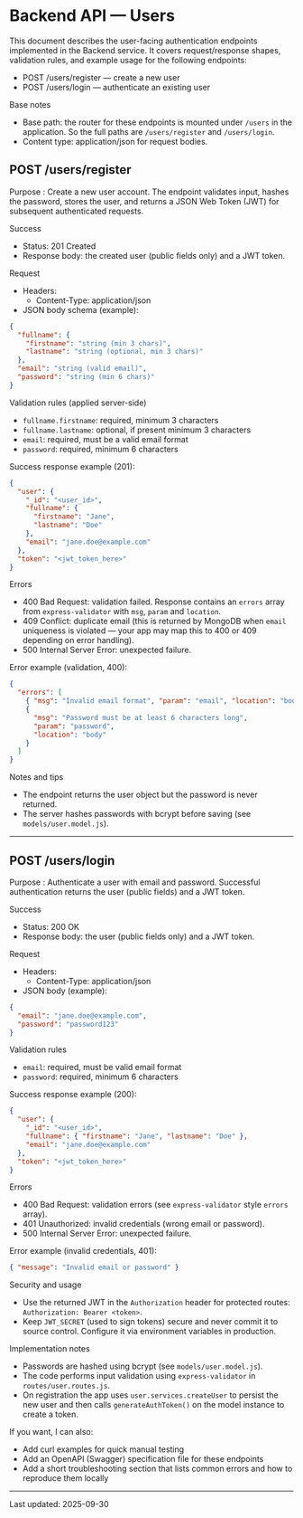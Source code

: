 # Backend API — Users

This document describes the user-facing authentication endpoints implemented in the Backend service. It covers request/response shapes, validation rules, and example usage for the following endpoints:

- POST /users/register — create a new user
- POST /users/login — authenticate an existing user

Base notes

- Base path: the router for these endpoints is mounted under `/users` in the application. So the full paths are `/users/register` and `/users/login`.
- Content type: application/json for request bodies.

## POST /users/register

Purpose
: Create a new user account. The endpoint validates input, hashes the password, stores the user, and returns a JSON Web Token (JWT) for subsequent authenticated requests.

Success

- Status: 201 Created
- Response body: the created user (public fields only) and a JWT token.

Request

- Headers:
  - Content-Type: application/json
- JSON body schema (example):

```json
{
  "fullname": {
    "firstname": "string (min 3 chars)",
    "lastname": "string (optional, min 3 chars)"
  },
  "email": "string (valid email)",
  "password": "string (min 6 chars)"
}
```

Validation rules (applied server-side)

- `fullname.firstname`: required, minimum 3 characters
- `fullname.lastname`: optional, if present minimum 3 characters
- `email`: required, must be a valid email format
- `password`: required, minimum 6 characters

Success response example (201):

```json
{
  "user": {
    "_id": "<user_id>",
    "fullname": {
      "firstname": "Jane",
      "lastname": "Doe"
    },
    "email": "jane.doe@example.com"
  },
  "token": "<jwt_token_here>"
}
```

Errors

- 400 Bad Request: validation failed. Response contains an `errors` array from `express-validator` with `msg`, `param` and `location`.
- 409 Conflict: duplicate email (this is returned by MongoDB when `email` uniqueness is violated — your app may map this to 400 or 409 depending on error handling).
- 500 Internal Server Error: unexpected failure.

Error example (validation, 400):

```json
{
  "errors": [
    { "msg": "Invalid email format", "param": "email", "location": "body" },
    {
      "msg": "Password must be at least 6 characters long",
      "param": "password",
      "location": "body"
    }
  ]
}
```

Notes and tips

- The endpoint returns the user object but the password is never returned.
- The server hashes passwords with bcrypt before saving (see `models/user.model.js`).

---

## POST /users/login

Purpose
: Authenticate a user with email and password. Successful authentication returns the user (public fields) and a JWT token.

Success

- Status: 200 OK
- Response body: the user (public fields only) and a JWT token.

Request

- Headers:
  - Content-Type: application/json
- JSON body (example):

```json
{
  "email": "jane.doe@example.com",
  "password": "password123"
}
```

Validation rules

- `email`: required, must be valid email format
- `password`: required, minimum 6 characters

Success response example (200):

```json
{
  "user": {
    "_id": "<user_id>",
    "fullname": { "firstname": "Jane", "lastname": "Doe" },
    "email": "jane.doe@example.com"
  },
  "token": "<jwt_token_here>"
}
```

Errors

- 400 Bad Request: validation errors (see `express-validator` style `errors` array).
- 401 Unauthorized: invalid credentials (wrong email or password).
- 500 Internal Server Error: unexpected failure.

Error example (invalid credentials, 401):

```json
{ "message": "Invalid email or password" }
```

Security and usage

- Use the returned JWT in the `Authorization` header for protected routes: `Authorization: Bearer <token>`.
- Keep `JWT_SECRET` (used to sign tokens) secure and never commit it to source control. Configure it via environment variables in production.

Implementation notes

- Passwords are hashed using bcrypt (see `models/user.model.js`).
- The code performs input validation using `express-validator` in `routes/user.routes.js`.
- On registration the app uses `user.services.createUser` to persist the new user and then calls `generateAuthToken()` on the model instance to create a token.

If you want, I can also:

- Add curl examples for quick manual testing
- Add an OpenAPI (Swagger) specification file for these endpoints
- Add a short troubleshooting section that lists common errors and how to reproduce them locally

---

Last updated: 2025-09-30
